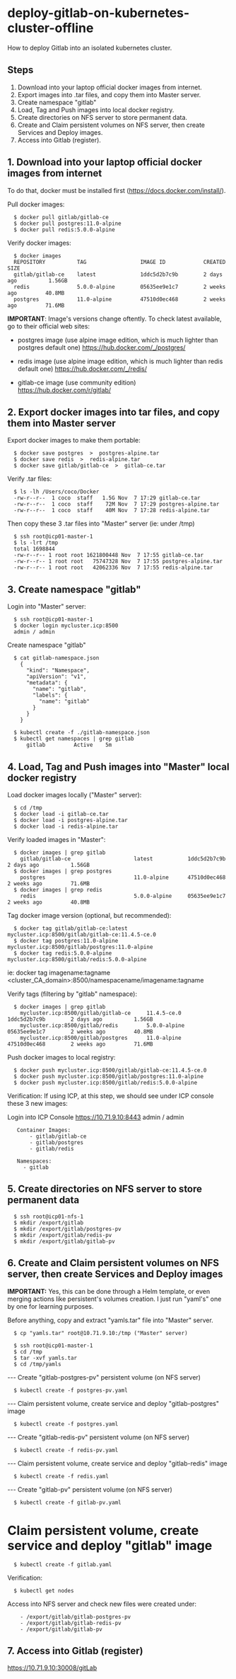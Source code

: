 # deploy-gitlab-on-kubernetes-cluster-offline

How to deploy Gitlab into an isolated kubernetes cluster.

## Steps
1. Download into your laptop official docker images from internet.
2. Export images into .tar files, and copy them into Master server.
3. Create namespace "gitlab"
4. Load, Tag and Push images into local docker registry.
5. Create directories on NFS server to store permanent data.
6. Create and Claim persistent volumes on NFS server, then create Services and Deploy images.
7. Access into Gitlab (register).



## 1. Download into your laptop official docker images from internet
To do that, docker must be installed first (https://docs.docker.com/install/).

Pull docker images:
```
  $ docker pull gitlab/gitlab-ce
  $ docker pull postgres:11.0-alpine
  $ docker pull redis:5.0.0-alpine
```

Verify docker images:
```
  $ docker images
  REPOSITORY          TAG                 IMAGE ID            CREATED             SIZE
  gitlab/gitlab-ce    latest              1ddc5d2b7c9b        2 days ago          1.56GB
  redis               5.0.0-alpine        05635ee9e1c7        2 weeks ago         40.8MB
  postgres            11.0-alpine         47510d0ec468        2 weeks ago         71.6MB
```

**IMPORTANT**:
Image's versions change oftently. To check latest available, go to their official web sites:

- postgres image (use alpine image edition, which is much lighter than postgres default one)
https://hub.docker.com/_/postgres/

- redis image (use alpine image edition, which is much lighter than redis default one)
https://hub.docker.com/_/redis/

- gitlab-ce image (use community edition)
https://hub.docker.com/r/gitlab/



## 2. Export docker images into tar files, and copy them into Master server
Export docker images to make them portable:
```
  $ docker save postgres  >  postgres-alpine.tar
  $ docker save redis  >  redis-alpine.tar
  $ docker save gitlab/gitlab-ce  >  gitlab-ce.tar
```

Verify .tar files:
```
  $ ls -lh /Users/coco/Docker
  -rw-r--r--  1 coco  staff   1.5G Nov  7 17:29 gitlab-ce.tar
  -rw-r--r--  1 coco  staff    72M Nov  7 17:29 postgres-alpine.tar
  -rw-r--r--  1 coco  staff    40M Nov  7 17:28 redis-alpine.tar
```

Then copy these 3 .tar files into "Master" server (ie: under /tmp)
```
  $ ssh root@icp01-master-1
  $ ls -lrt /tmp
  total 1698844
  -rw-r--r-- 1 root root 1621800448 Nov  7 17:55 gitlab-ce.tar
  -rw-r--r-- 1 root root   75747328 Nov  7 17:55 postgres-alpine.tar
  -rw-r--r-- 1 root root   42062336 Nov  7 17:55 redis-alpine.tar
```


## 3. Create namespace "gitlab"
Login into "Master" server:
```
  $ ssh root@icp01-master-1
  $ docker login mycluster.icp:8500
  admin / admin
```

Create namespace "gitlab"
```
  $ cat gitlab-namespace.json
    {
      "kind": "Namespace",
      "apiVersion": "v1",
      "metadata": {
        "name": "gitlab",
        "labels": {
          "name": "gitlab"
        }
      }
    }

  $ kubectl create -f ./gitlab-namespace.json
  $ kubectl get namespaces | grep gitlab
      gitlab         Active    5m
```


## 4. Load, Tag and Push images into "Master" local docker registry

Load docker images locally ("Master" server):
```
  $ cd /tmp
  $ docker load -i gitlab-ce.tar
  $ docker load -i postgres-alpine.tar
  $ docker load -i redis-alpine.tar
```

Verify loaded images in "Master":
```
  $ docker images | grep gitlab
    gitlab/gitlab-ce                    latest           1ddc5d2b7c9b        2 days ago          1.56GB
  $ docker images | grep postgres
    postgres                            11.0-alpine      47510d0ec468        2 weeks ago         71.6MB
  $ docker images | grep redis
    redis                               5.0.0-alpine     05635ee9e1c7        2 weeks ago         40.8MB
```

Tag docker image version (optional, but recommended):
```
  $ docker tag gitlab/gitlab-ce:latest mycluster.icp:8500/gitlab/gitlab-ce:11.4.5-ce.0
  $ docker tag postgres:11.0-alpine mycluster.icp:8500/gitlab/postgres:11.0-alpine
  $ docker tag redis:5.0.0-alpine mycluster.icp:8500/gitlab/redis:5.0.0-alpine
```
  ie: docker tag imagename:tagname <cluster_CA_domain>:8500/namespacename/imagename:tagname

Verify tags (filtering by "gitlab" namespace):
```
  $ docker images | grep gitlab
    mycluster.icp:8500/gitlab/gitlab-ce     11.4.5-ce.0      1ddc5d2b7c9b        2 days ago          1.56GB
    mycluster.icp:8500/gitlab/redis         5.0.0-alpine     05635ee9e1c7        2 weeks ago         40.8MB
    mycluster.icp:8500/gitlab/postgres      11.0-alpine      47510d0ec468        2 weeks ago         71.6MB
```

Push docker images to local registry:
```
  $ docker push mycluster.icp:8500/gitlab/gitlab-ce:11.4.5-ce.0
  $ docker push mycluster.icp:8500/gitlab/postgres:11.0-alpine
  $ docker push mycluster.icp:8500/gitlab/redis:5.0.0-alpine
```

Verification:
If using ICP, at this step, we should see under ICP console these 3 new images:

  Login into ICP Console https://10.71.9.10:8443
  admin / admin

	   Container Images:
		   - gitlab/gitlab-ce
		   - gitlab/postgres
		   - gitlab/redis

	   Namespaces:
    	 - gitlab



## 5. Create directories on NFS server to store permanent data
```
  $ ssh root@icp01-nfs-1
  $ mkdir /export/gitlab
  $ mkdir /export/gitlab/postgres-pv
  $ mkdir /export/gitlab/redis-pv
  $ mkdir /export/gitlab/gitlab-pv
```


## 6. Create and Claim persistent volumes on NFS server, then create Services and Deploy images
**IMPORTANT:**
Yes, this can be done through a Helm template, or even merging actions like persistent's volumes creation.
I just run "yaml's" one by one for learning purposes.

Before anything, copy and extract "yamls.tar" file into "Master" server.
```
  $ cp "yamls.tar" root@10.71.9.10:/tmp ("Master" server)

  $ ssh root@icp01-master-1
  $ cd /tmp
  $ tar -xvf yamls.tar
  $ cd /tmp/yamls
```

  --- Create "gitlab-postgres-pv" persistent volume (on NFS server)
```
  $ kubectl create -f postgres-pv.yaml
```

  --- Claim persistent volume, create service and deploy "gitlab-postgres" image
```
  $ kubectl create -f postgres.yaml
```

  --- Create "gitlab-redis-pv" persistent volume (on NFS server)
```
  $ kubectl create -f redis-pv.yaml
```

  --- Claim persistent volume, create service and deploy "gitlab-redis" image
```
  $ kubectl create -f redis.yaml
```

  --- Create "gitlab-pv" persistent volume (on NFS server)
```
  $ kubectl create -f gitlab-pv.yaml
```

  # Claim persistent volume, create service and deploy "gitlab" image
```
  $ kubectl create -f gitlab.yaml
```

Verification:
```
  $ kubectl get nodes
```

  Access into NFS server and check new files were created under:
```
    - /export/gitlab/gitlab-postgres-pv
    - /export/gitlab/gitlab-redis-pv
    - /export/gitlab/gitlab-pv
```


## 7. Access into Gitlab (register)

https://10.71.9.10:30008/gitLab
